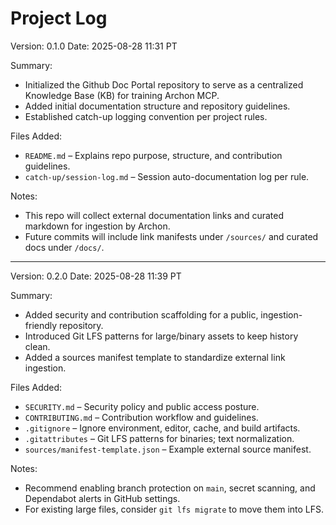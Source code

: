 # Project Log

Version: 0.1.0
Date: 2025-08-28 11:31 PT

Summary:
- Initialized the Github Doc Portal repository to serve as a centralized Knowledge Base (KB) for training Archon MCP.
- Added initial documentation structure and repository guidelines.
- Established catch-up logging convention per project rules.

Files Added:
- `README.md` – Explains repo purpose, structure, and contribution guidelines.
- `catch-up/session-log.md` – Session auto-documentation log per rule.

Notes:
- This repo will collect external documentation links and curated markdown for ingestion by Archon.
- Future commits will include link manifests under `/sources/` and curated docs under `/docs/`.
 
---

Version: 0.2.0
Date: 2025-08-28 11:39 PT

Summary:
- Added security and contribution scaffolding for a public, ingestion-friendly repository.
- Introduced Git LFS patterns for large/binary assets to keep history clean.
- Added a sources manifest template to standardize external link ingestion.

Files Added:
- `SECURITY.md` – Security policy and public access posture.
- `CONTRIBUTING.md` – Contribution workflow and guidelines.
- `.gitignore` – Ignore environment, editor, cache, and build artifacts.
- `.gitattributes` – Git LFS patterns for binaries; text normalization.
- `sources/manifest-template.json` – Example external source manifest.

Notes:
- Recommend enabling branch protection on `main`, secret scanning, and Dependabot alerts in GitHub settings.
- For existing large files, consider `git lfs migrate` to move them into LFS.
